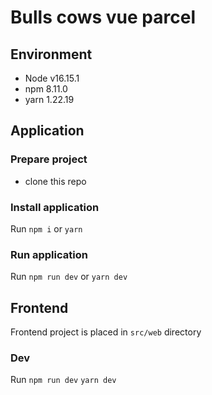 # Bulls cows vue parcel

## Environment

- Node v16.15.1
- npm 8.11.0
- yarn 1.22.19

## Application

### Prepare project

* clone this repo

### Install application

Run `npm i` or `yarn`

### Run application

Run `npm run dev` or `yarn dev`

## Frontend

Frontend project is placed in `src/web` directory

### Dev

Run `npm run dev` `yarn dev`
